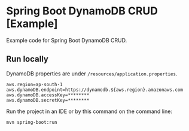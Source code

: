 # Spring Boot DynamoDB CRUD [Example]

Example code for Spring Boot DynamoDB CRUD.

## Run locally

DynamoDB properties are under `/resources/application.properties`.  

```
aws.region=ap-south-1
aws.dynamoDB.endpoint=https://dynamodb.${aws.region}.amazonaws.com
aws.dynamoDB.accessKey=********
aws.dynamoDB.secretKey=********
```

Run the project in an IDE or by this command on the command line:

```
mvn spring-boot:run
```
